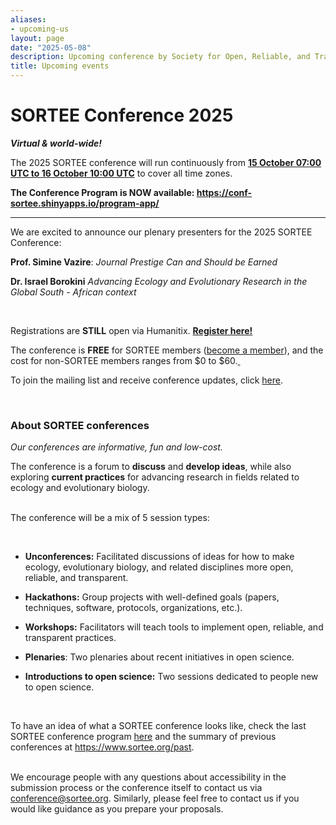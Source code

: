 ```yaml
---
aliases:
- upcoming-us
layout: page
date: "2025-05-08"
description: Upcoming conference by Society for Open, Reliable, and Transparent Ecology and Evolutionary biology (SORTEE)
title: Upcoming events
---
```


# SORTEE Conference 2025

***Virtual & world-wide!***

The 2025 SORTEE conference will run continuously from [**15 October 07:00 UTC to 16 October 10:00 UTC**](https://www.timeanddate.com/worldclock/fixedtime.html?msg=SORTEE+2025+Conference&iso=20251015T07&p1=1440&ah=23&am=55) to cover all time zones. 

**The Conference Program is NOW available: <https://conf-sortee.shinyapps.io/program-app/>** 

---

We are excited to announce our plenary presenters for the 2025 SORTEE Conference:

**Prof. Simine Vazire**: *Journal Prestige Can and Should be Earned*

**Dr. Israel Borokini** *Advancing Ecology and Evolutionary Research in the Global South - African context*

 

Registrations are **STILL** open via Humanitix. [**Register here!**](https://events.humanitix.com/sortee-conference-2025)

The conference is **FREE** for SORTEE members ([become a member](https://sortee.org/join/)), and the cost for non-SORTEE members ranges from \$0 to \$60.[ ](https://www.sortee.org/join/)

To join the mailing list and receive conference updates, click [here](https://alluring-acorn-871.myflodesk.com/s4v8w89s35). 

 

### About SORTEE conferences

*Our conferences are informative, fun and low-cost.*

The conference is a forum to **discuss** and **develop ideas**, while also exploring **current practices** for advancing research in fields related to ecology and evolutionary biology. 

   
The conference will be a mix of 5 session types:

 

-   **Unconferences:** Facilitated discussions of ideas for how to make ecology, evolutionary biology, and related disciplines more open, reliable, and transparent. 

-   **Hackathons:** Group projects with well-defined goals (papers, techniques, software, protocols, organizations, etc.).

-   **Workshops:** Facilitators will teach tools to implement open, reliable, and transparent practices.

-   **Plenaries**: Two plenaries about recent initiatives in open science.

-   **Introductions to open science:** Two sessions dedicated to people new to open science.

 

To have an idea of what a SORTEE conference looks like, check the last SORTEE conference program [here](https://osf.io/cqby5/) and the summary of previous conferences at <https://www.sortee.org/past>.

   
We encourage people with any questions about accessibility in the submission process or the conference itself to contact us via [conference\@sortee.org](mailto:conference@sortee.org). Similarly, please feel free to contact us if you would like guidance as you prepare your proposals.
